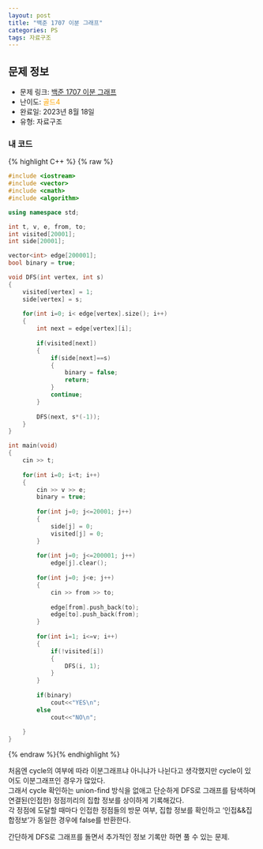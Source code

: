 ```yaml
---
layout: post
title: "백준 1707 이분 그래프"
categories: PS
tags: 자료구조
---
```


## 문제 정보
- 문제 링크: [백준 1707 이분 그래프](https://www.acmicpc.net/problem/1707)
- 난이도: <span style="color:#FFA500">골드4</span>
- 완료일: 2023년 8월 18일
- 유형: 자료구조

### 내 코드

{% highlight C++ %} {% raw %}
```C++
#include <iostream>
#include <vector>
#include <cmath>
#include <algorithm>

using namespace std;

int t, v, e, from, to;
int visited[20001];
int side[20001];

vector<int> edge[200001];
bool binary = true;

void DFS(int vertex, int s)
{
	visited[vertex] = 1;
	side[vertex] = s;
	
	for(int i=0; i< edge[vertex].size(); i++)
	{
		int next = edge[vertex][i];
		
		if(visited[next])
		{
			if(side[next]==s)
			{
				binary = false;
				return;
			}
			continue;
		}
		
		DFS(next, s*(-1));
	}
}

int main(void)
{
	cin >> t;
	
	for(int i=0; i<t; i++)
	{	
		cin >> v >> e;
		binary = true;
		
		for(int j=0; j<=20001; j++) 
		{
			side[j] = 0;
			visited[j] = 0;
		}
		
		for(int j=0; j<=200001; j++) 
			edge[j].clear();
		
		for(int j=0; j<e; j++)
		{
			cin >> from >> to;
			
			edge[from].push_back(to);
			edge[to].push_back(from);
		}
		
		for(int i=1; i<=v; i++)
		{
			if(!visited[i])
			{
				DFS(i, 1);
			}
		}
		
		if(binary)
			cout<<"YES\n";
		else
			cout<<"NO\n";
		
	}
}
```
{% endraw %}{% endhighlight %}

처음엔 cycle의 여부에 따라 이분그래프냐 아니냐가 나뉜다고 생각했지만 cycle이 있어도 이분그래프인 경우가 많았다.   
그래서 cycle 확인하는 union-find 방식을 없애고 단순하게 DFS로 그래프를 탐색하며 연결된(인접한) 정점끼리의 집합 정보를 상이하게 기록해갔다.   
각 정점에 도달할 때마다 인접한 정점들의 방문 여부, 집합 정보를 확인하고 ‘인접&&집합정보’가 동일한 경우에 false를 반환한다.  

간단하게 DFS로 그래프를 돌면서 추가적인 정보 기록만 하면 풀 수 있는 문제.
